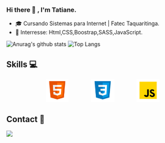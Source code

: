 ### Hi there 👋 , I'm Tatiane.

- :mortar_board: Cursando Sistemas para Internet | Fatec Taquaritinga.
- 💙 Interresse: Html,CSS,Boostrap,SASS,JavaScript.

![Anurag's github stats](https://github-readme-streak-stats.herokuapp.com/?user=Statiane&theme=tokyonight)
![Top Langs](https://github-readme-stats.vercel.app/api/top-langs/?username=Statiane&layout=compact&theme=tokyonight&langs_count=7)

## Skills :computer:

<p align="center">
    <img height="60" src="./assets/html.png" title="HTML" alt="HTML">
    &nbsp;&nbsp;&nbsp;&nbsp;&nbsp;&nbsp;&nbsp;&nbsp;&nbsp;&nbsp;&nbsp;&nbsp;&nbsp;
    <img height="60" src="./assets/css.png" title="CSS" alt="CSS">
     &nbsp;&nbsp;&nbsp;&nbsp;&nbsp;&nbsp;&nbsp;&nbsp;&nbsp;&nbsp;&nbsp;&nbsp;&nbsp;
    <img height="60" src="./assets/javascript.png" title="JavaScript" alt="JavaScript">
</p>

## Contact :iphone:

<p>
    <a href="mailto:tatiane-liquita@hotmail.com">
        <img src="https://img.shields.io/badge/gmail-D14836?&style=for-the-badge&logo=gmail&logoColor=white&link=mailto:william007.gabriel@gmail.com">
    </a>
    <!-- <a href="https://www.linkedin.com/in/william-gabriel-291a031b4/">
        <img src="https://img.shields.io/badge/linkedin-%230077B5.svg?&style=for-the-badge&logo=linkedin&logoColor=white&link=mailto:https://www.linkedin.com/in/william-gabriel-291a031b4/">
    </a> -->
<p>
